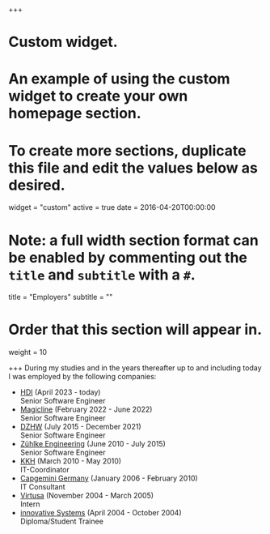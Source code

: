 +++
# Custom widget.
# An example of using the custom widget to create your own homepage section.
# To create more sections, duplicate this file and edit the values below as desired.
widget = "custom"
active = true
date = 2016-04-20T00:00:00

# Note: a full width section format can be enabled by commenting out the `title` and `subtitle` with a `#`.
title = "Employers"
subtitle = ""

# Order that this section will appear in.
weight = 10

+++
During my studies and in the years thereafter up to and including today I was employed by the following companies:

- [HDI](https://www.hdi.de/) (April 2023 - today)
  <br>Senior Software Engineer
- [Magicline](https://www.magicline.com/en/) (February 2022 - June 2022)
  <br>Senior Software Engineer
- [DZHW](https://www.dzhw.eu) (July 2015 - December 2021)
  <br>Senior Software Engineer
- [Zühlke Engineering](https://www.zuehlke.com/de/de/) (June 2010 - July 2015)
  <br>Senior Software Engineer
- [KKH](https://www.kkh.de/ueber-uns) (March 2010 - May 2010)
  <br>IT-Coordinator
- [Capgemini Germany](https://www.capgemini.com/?georedirect_none=true) (January 2006 - February 2010)
  <br>IT Consultant
- [Virtusa](https://www.virtusa.com/about-virtusa/) (November 2004 - March 2005)
  <br>Intern
- [innovative Systems](https://de.wikipedia.org/wiki/Harman_Becker_Automotive_Systems) (April 2004 - October 2004)
  <br>Diploma/Student Trainee
